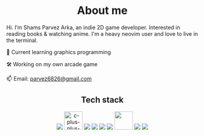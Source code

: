 <h1 align="center">
    <b>About me</b>
</h1>

Hi. I’m Shams Parvez Arka, an indie 2D game developer. Interested in reading books & watching anime.
I'm a heavy neovim user and love to live in the terminal.

 🌱 Current learning graphics programming

 🛠️ Working on my own arcade game

 📫 Email: parvez6826@gmail.com

<h2 align="center">
	<b>Tech stack</b>
</h1>

<p align="center">
	<span><img src="https://img.icons8.com/color/50/000000/c-programming.png"/></span>
	<span><img width="48" height="48" src="https://img.icons8.com/color/48/c-plus-plus-logo.png" alt="c-plus-plus-logo"/></span>
	<span><img src="https://img.icons8.com/color/50/000000/python--v1.png"/></span>
	<span><img src="https://img.icons8.com/external-tal-revivo-color-tal-revivo/48/null/external-lua-is-a-lightweight-multi-paradigm-programming-language-logo-color-tal-revivo.png"/></span>
	<span><img src="https://img.icons8.com/plasticine/57/000000/bash.png"/></span>
	<span><img src="https://img.icons8.com/color/48/null/linux--v1.png"/></span>
	<span><img style="width:48px" src="https://user-images.githubusercontent.com/38325426/227852790-f30c9afb-b2bc-4a9a-b125-5a24a8fc2b52.svg"/></span>
	<span><img src="https://img.icons8.com/fluency/48/null/gimp.png"/></span>
	<span><img src="https://img.icons8.com/fluency/48/null/blender-3d.png"/></span>
</p>
